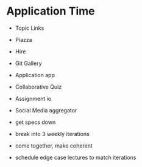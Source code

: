 # Application Time

- Topic Links
- Piazza
- Hire
- Git Gallery
- Application app
- Collaborative Quiz
- Assignment io
- Social Media aggregator


- get specs down
- break into 3 weekly iterations
- come together, make coherent
- schedule edge case lectures to match iterations
